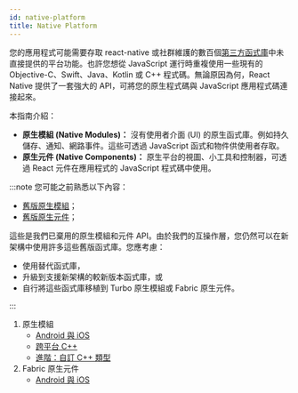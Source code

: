 ```yaml
---
id: native-platform
title: Native Platform
---
```


您的應用程式可能需要存取 react-native 或社群維護的數百個[第三方函式庫](https://reactnative.directory/)中未直接提供的平台功能。也許您想從 JavaScript 運行時重複使用一些現有的 Objective-C、Swift、Java、Kotlin 或 C++ 程式碼。無論原因為何，React Native 提供了一套強大的 API，可將您的原生程式碼與 JavaScript 應用程式碼連接起來。

本指南介紹：

- **原生模組 (Native Modules)：** 沒有使用者介面 (UI) 的原生函式庫。例如持久儲存、通知、網路事件。這些可透過 JavaScript 函式和物件供使用者存取。
- **原生元件 (Native Components)：** 原生平台的視圖、小工具和控制器，可透過 React 元件在應用程式的 JavaScript 程式碼中使用。

:::note
您可能之前熟悉以下內容：

- [舊版原生模組](./legacy/native-modules-intro)；
- [舊版原生元件](./legacy/native-components-android)；

這些是我們已棄用的原生模組和元件 API。由於我們的互操作層，您仍然可以在新架構中使用許多這些舊版函式庫。您應考慮：

- 使用替代函式庫，
- 升級到支援新架構的較新版本函式庫，或
- 自行將這些函式庫移植到 Turbo 原生模組或 Fabric 原生元件。

:::

1. 原生模組
   - [Android 與 iOS](turbo-native-modules.md)
   - [跨平台 C++](the-new-architecture/pure-cxx-modules.md)
   - [進階：自訂 C++ 類型](the-new-architecture/custom-cxx-types.md)
2. Fabric 原生元件
   - [Android 與 iOS](fabric-native-components.md)